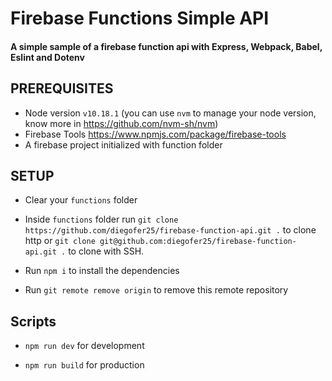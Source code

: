 # Firebase Functions Simple API
#### A simple sample of a firebase function api with Express, Webpack, Babel, Eslint and Dotenv

## PREREQUISITES
- Node version `v10.18.1` (you can use `nvm` to manage your node version, know more in https://github.com/nvm-sh/nvm)
- Firebase Tools https://www.npmjs.com/package/firebase-tools
- A firebase project initialized with function folder

## SETUP
- Clear your `functions` folder

- Inside `functions` folder run `git clone https://github.com/diegofer25/firebase-function-api.git .` to clone http or `git clone git@github.com:diegofer25/firebase-function-api.git .` to clone with SSH.

- Run `npm i` to install the dependencies

- Run `git remote remove origin` to remove this remote repository

## Scripts
- `npm run dev` for development

- `npm run build` for production
